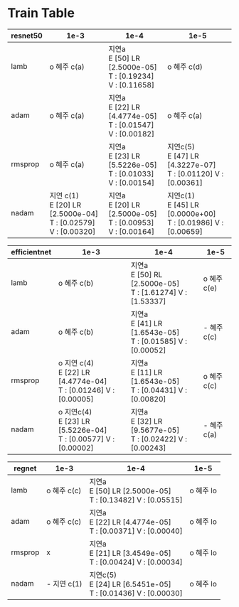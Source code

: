# Train Table




| resnet50 | 1e-3                                                         | 1e-4                                                         | 1e-5                                                         |
| -------- | ------------------------------------------------------------ | ------------------------------------------------------------ | ------------------------------------------------------------ |
| lamb     | o 혜주 c(a)                                                  | 지연a<br />E [50]  LR [2.5000e-05]<br />T : [0.19234] V : [0.11658] | o 혜주 c(d)                                                  |
| adam     | o 혜주 c(a)                                                  | 지연a<br />E [22]  LR [4.4774e-05]<br /> T : [0.01547] V : [0.00182] | o 혜주 c(a)                                                  |
| rmsprop  | o 혜주 c(a)                                                  | 지연a<br />E [23] LR  [5.5226e-05] <br />T : [0.01033] V : [0.00154] | 지연c(5)<br />E [47]  LR [4.3227e-07]<br />T : [0.01120] V : [0.00361] |
| nadam    | 지연 c(1)<br />E [20]  LR [2.5000e-04]<br />T : [0.02579] V : [0.00320] | 지연a<br />E [20]  LR [2.5000e-05] <br />T : [0.00953] V : [0.00164] | 지연c(1)<br />E [45] LR [0.0000e+00]<br />T : [0.01986] V : [0.00659] |

| efficientnet | 1e-3                                                         | 1e-4                                                         | 1e-5        |
| ------------ | ------------------------------------------------------------ | ------------------------------------------------------------ | ----------- |
| lamb         | o 혜주 c(b)                                                  | 지연a<br />E [50] RL [2.5000e-05]<br />T : [1.61274] V : [1.53337] | o 혜주 c(e) |
| adam         | o 혜주 c(b)                                                  | 지연a<br />E [41]  LR [1.6543e-05]<br />T : [0.01585] V : [0.00052] | - 혜주 c(c) |
| rmsprop      | o 지연 c(4)<br />E [22]  LR [4.4774e-04] <br />T : [0.01246] V : [0.00005] | 지연a<br />E [11] LR [1.6543e-05]<br />T : [0.04431] V : [0.00820] | o 혜주 c(c) |
| nadam        | o 지연c(4)<br />E [23]  LR [5.5226e-04] <br />T : [0.00577] V : [0.00002] | 지연a<br />E [32] LR [9.5677e-05]<br />T : [0.02422] V : [0.00243] | - 혜주 c(a) |

| regnet  | 1e-3        | 1e-4                                                         | 1e-5      |
| ------- | ----------- | ------------------------------------------------------------ | --------- |
| lamb    | o 혜주 c(c) | 지연a<br />E [50] LR [2.5000e-05]<br />T : [0.13482] V : [0.05515] | o 혜주 lo |
| adam    | o 혜주 c(c) | 지연a<br />E [22] LR [4.4774e-05] <br />T : [0.00371] V : [0.00040] | o 혜주 lo |
| rmsprop | x           | 지연a<br />E [21] LR [3.4549e-05]<br />T : [0.00424] V : [0.00034] | o 혜주 lo |
| nadam   | - 지연 c(1)         | 지연c(5)<br />E [24] LR [6.5451e-05]<br />T : [0.01436] V : [0.00030] | o 혜주 lo |

